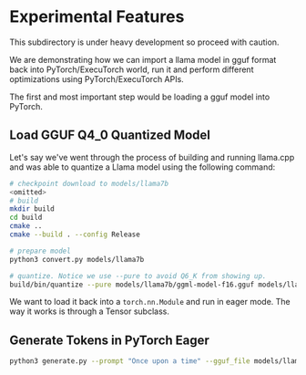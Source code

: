 # Experimental Features

This subdirectory is under heavy development so proceed with caution.

We are demonstrating how we can import a llama model in gguf format back into PyTorch/ExecuTorch world, run it and perform different optimizations using PyTorch/ExecuTorch APIs.

The first and most important step would be loading a gguf model into PyTorch.

## Load GGUF Q4_0 Quantized Model

Let's say we've went through the process of building and running llama.cpp and was able to quantize a Llama model using the following command:

```bash
# checkpoint download to models/llama7b
<omitted>
# build
mkdir build
cd build
cmake ..
cmake --build . --config Release

# prepare model
python3 convert.py models/llama7b

# quantize. Notice we use --pure to avoid Q6_K from showing up.
build/bin/quantize --pure models/llama7b/ggml-model-f16.gguf models/llama7b/ggml-model-Q4_0.gguf Q4_0

```

We want to load it back into a `torch.nn.Module` and run in eager mode. The way it works is through a Tensor subclass.


## Generate Tokens in PyTorch Eager
```bash
python3 generate.py --prompt "Once upon a time" --gguf_file models/llama7b/ggml-model-Q4_0.gguf --tokenizer_path models/llama7b/tokenizer.model
```

